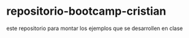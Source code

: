 # repositorio-bootcamp-cristian
este repositorio para montar los ejemplos que se desarrollen en clase

